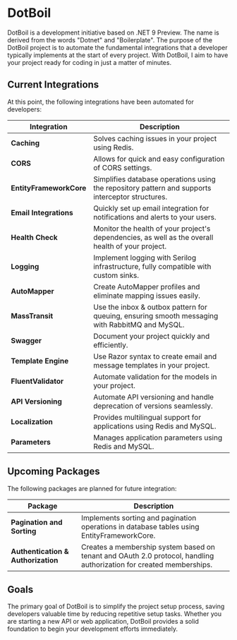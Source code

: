 # DotBoil

DotBoil is a development initiative based on .NET 9 Preview. The name is derived from the words "Dotnet" and "Boilerplate". The purpose of the DotBoil project is to automate the fundamental integrations that a developer typically implements at the start of every project. With DotBoil, I aim to have your project ready for coding in just a matter of minutes.

## Current Integrations

At this point, the following integrations have been automated for developers:

| Integration            | Description                                                                                              |
|------------------------|----------------------------------------------------------------------------------------------------------|
| **Caching**            | Solves caching issues in your project using Redis.                                                       |
| **CORS**               | Allows for quick and easy configuration of CORS settings.                                                |
| **EntityFrameworkCore** | Simplifies database operations using the repository pattern and supports interceptor structures.         |
| **Email Integrations**  | Quickly set up email integration for notifications and alerts to your users.                             |
| **Health Check**        | Monitor the health of your project's dependencies, as well as the overall health of your project.        |
| **Logging**            | Implement logging with Serilog infrastructure, fully compatible with custom sinks.                       |
| **AutoMapper**         | Create AutoMapper profiles and eliminate mapping issues easily.                                           |
| **MassTransit**        | Use the inbox & outbox pattern for queuing, ensuring smooth messaging with RabbitMQ and MySQL.            |
| **Swagger**            | Document your project quickly and efficiently.                                                           |
| **Template Engine**    | Use Razor syntax to create email and message templates in your project.                                  |
| **FluentValidator**    | Automate validation for the models in your project.                                                      |
| **API Versioning**     | Automate API versioning and handle deprecation of versions seamlessly.                                   |
| **Localization**        | Provides multilingual support for applications using Redis and MySQL.                                   |
| **Parameters**          | Manages application parameters using Redis and MySQL.                                                  |

## Upcoming Packages

The following packages are planned for future integration:

| Package                 | Description                                                                                              |
|-------------------------|----------------------------------------------------------------------------------------------------------|
| **Pagination and Sorting** | Implements sorting and pagination operations in database tables using EntityFrameworkCore.             |
| **Authentication & Authorization** | Creates a membership system based on tenant and OAuth 2.0 protocol, handling authorization for created memberships. |

## Goals

The primary goal of DotBoil is to simplify the project setup process, saving developers valuable time by reducing repetitive setup tasks. Whether you are starting a new API or web application, DotBoil provides a solid foundation to begin your development efforts immediately.
